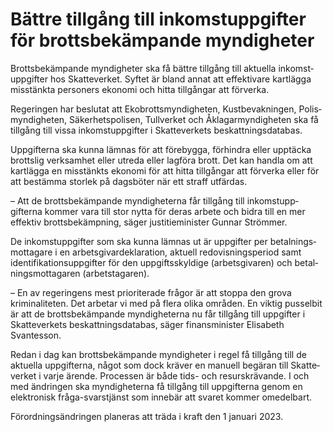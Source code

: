 # Bättre tillgång till inkomstuppgifter för brottsbekämpande myndigheter

Brottsbekämpande myndig­heter ska få bättre tillgång till aktuella inkomst­uppgifter hos Skatte­verket. Syftet är bland annat att effekti­vare kartlägga miss­tänkta personers ekonomi och hitta till­gångar att förverka.

Regeringen har beslutat att Eko­brotts­myndig­heten, Kust­bevak­ningen, Polis­myndig­heten, Säker­hets­polisen, Tull­verket och Åklagar­myndig­heten ska få tillgång till vissa inkomst­uppgifter i Skatte­verkets beskatt­nings­databas.

Uppgifterna ska kunna lämnas för att före­bygga, förhindra eller upptäcka brottslig verk­samhet eller utreda eller lagföra brott. Det kan handla om att kart­lägga en miss­tänkts ekonomi för att hitta tillgångar att förverka eller för att bestämma storlek på dagsböter när ett straff utfärdas.

– Att de brotts­bekämpande myndig­heterna får tillgång till inkomst­upp­gifterna kommer vara till stor nytta för deras arbete och bidra till en mer effektiv brotts­bekämp­ning, säger justitie­minister Gunnar Strömmer.

De inkomst­uppgifter som ska kunna lämnas ut är uppgifter per betal­nings­mottagare i en arbets­givar­­deklaration, aktuell redo­visnings­period samt identifika­tions­uppgifter för den upp­gifts­skyldige (arbets­givaren) och betal­nings­mottagaren (arbets­tagaren).

– En av regeringens mest priori­terade frågor är att stoppa den grova kriminali­teten. Det arbetar vi med på flera olika områden. En viktig pusselbit är att de brotts­bekäm­pande myndig­heterna nu får tillgång till upp­gifter i Skatte­verkets beskatt­nings­databas, säger finans­minister Elisabeth Svantesson.

Redan i dag kan brotts­bekäm­pande myndig­heter i regel få tillgång till de aktuella upp­gifterna, något som dock kräver en manuell begäran till Skatte­verket i varje ärende. Pro­cessen är både tids- och resurs­krävande. I och med ändringen ska myndig­heterna få tillgång till upp­gifterna genom en elektro­nisk fråga-svarstjänst som innebär att svaret kommer omedel­bart.

Förord­nings­ändringen planeras att träda i kraft den 1 januari 2023.
